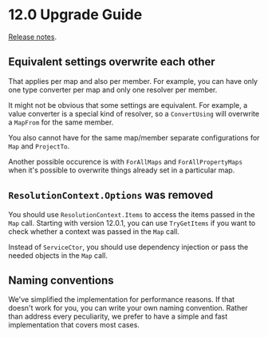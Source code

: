 # 12.0 Upgrade Guide

[Release notes](https://github.com/LuckyPennySoftware/AutoMapper/releases/tag/v12.0.0).

## Equivalent settings overwrite each other

That applies per map and also per member. For example, you can have only one type converter per map and only one resolver per member. 

It might not be obvious that some settings are equivalent. For example, a value converter is a special kind of resolver, so a `ConvertUsing` will overwrite a `MapFrom` 
for the same member. 

You also cannot have for the same map/member separate configurations for `Map` and `ProjectTo`.

Another possible occurence is with `ForAllMaps` and `ForAllPropertyMaps` when it's possible to overwrite things already set in a particular map.

## `ResolutionContext.Options` was removed

You should use `ResolutionContext.Items` to access the items passed in the `Map` call. Starting with version 12.0.1, you can use `TryGetItems` if you want to check whether a context was passed in the `Map` call.

Instead of `ServiceCtor`, you should use dependency injection or pass the needed objects in the `Map` call.

## Naming conventions

We've simplified the implementation for performance reasons. If that doesn't work for you, you can write your own naming convention. Rather than address every 
peculiarity, we prefer to have a simple and fast implementation that covers most cases.